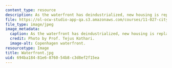 ```yaml
---
content_type: resource
description: As the waterfront has deindustrialized, new housing is replacing industry.
file: https://ol-ocw-studio-app-qa.s3.amazonaws.com/courses/11-027-city-to-city-comparing-researching-and-writing-about-cities-spring-2006/694ba18481e6876054b8c3d8ef2f15ea_Waterfront.jpg
file_type: image/jpeg
image_metadata:
  caption: As the waterfront has deindustrialized, new housing is replacing industry.
  credit: Photo by Prof. Tejus Kothari.
  image-alt: Copenhagen waterfront.
resourcetype: Image
title: Waterfront.jpg
uid: 694ba184-81e6-8760-54b8-c3d8ef2f15ea
---
```

